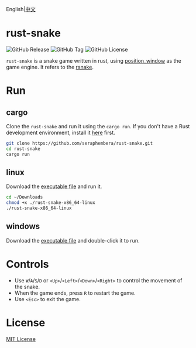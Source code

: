 English|[中文](README.zh_CN.md)
# rust-snake
![GitHub Release](https://img.shields.io/github/v/release/seraphembera/rust-snake) ![GitHub Tag](https://img.shields.io/github/v/tag/seraphembera/rust-snake) ![GitHub License](https://img.shields.io/github/license/seraphembera/rust-snake)

`rust-snake` is a snake game written in rust, using [position_window](https://github.com/PistonDevelopers/piston_window.git) as the game engine. It refers to the [rsnake](https://github.com/maras-archive/rsnake.git).
# Run
## cargo
Clone the `rust-snake` and run it using the `cargo run`. If you don't have a Rust development environment, install it [here](https://www.rust-lang.org/tools/install) first.
```bash
git clone https://github.com/seraphembera/rust-snake.git
cd rust-snake
cargo run
```
## linux
Download the [executable file](https://github.com/seraphembera/rust-snake/releases/download/v0.1.0/rust-snake-x86_64-linux) and run it.
```bash
cd ~/Downloads
chmod +x ./rust-snake-x86_64-linux
./rust-snake-x86_64-linux
```
## windows
Download the [executable file](https://github.com/seraphembera/rust-snake/releases/download/v0.1.0/rust-snake-x86_64-windows.exe) and double-click it to run.
# Controls
- Use `W`/`A`/`S`/`D` or `<Up>`/`<Left>`/`<Down>`/`<Right>` to control the movement of the snake.
- When the game ends, press `R` to restart the game.
- Use `<Esc>` to exit the game.
# License
[MIT License](./LICENSE)